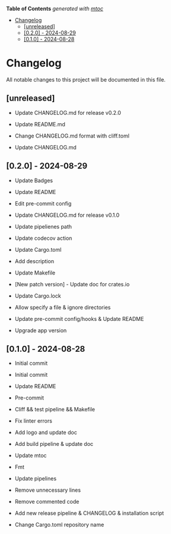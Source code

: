 <!-- START OF TOC !DO NOT EDIT THIS CONTENT MANUALLY-->
**Table of Contents**  *generated with [mtoc](https://github.com/containerscrew/mtoc)*
- [Changelog](#changelog)
  - [[unreleased]](#[unreleased])
  - [[0.2.0] - 2024-08-29](#[0.2.0]---2024-08-29)
  - [[0.1.0] - 2024-08-28](#[0.1.0]---2024-08-28)
<!-- END OF TOC -->
# Changelog

All notable changes to this project will be documented in this file.

## [unreleased]

- Update CHANGELOG.md for release v0.2.0


- Update README.md


- Change CHANGELOG.md format with cliff.toml


- Update CHANGELOG.md


## [0.2.0] - 2024-08-29

- Update Badges


- Update README


- Edit pre-commit config


- Update CHANGELOG.md for release v0.1.0


- Update pipelienes path


- Update codecov action


- Update Cargo.toml


- Add description


- Update Makefile


- [New patch version] - Update doc for crates.io


- Update Cargo.lock


- Allow specify a file & ignore directories


- Update pre-commit config/hooks & Update README


- Upgrade app version


## [0.1.0] - 2024-08-28

- Initial commit

- Initial commit


- Update README


- Pre-commit


- Cliff && test pipeline && Makefile


- Fix linter errors


- Add logo and update doc


- Add build pipeline & update doc


- Update mtoc


- Fmt


- Update pipelines


- Remove unnecessary lines


- Remove commented code


- Add new release pipeline & CHANGELOG & installation script


- Change Cargo.toml repository name


<!-- generated by git-cliff -->
